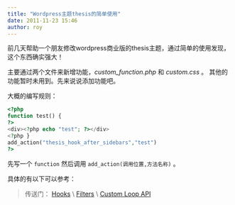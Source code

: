 ```yaml
---
title: "Wordpress主题thesis的简单使用"
date: 2011-11-23 15:46
author: roy
---
```


前几天帮助一个朋友修改wordpress商业版的thesis主题，通过简单的使用发现，这个东西确实强大！

主要通过两个文件来新增功能，*custom_function.php* 和 *custom.css* 。 其他的功能暂时未用到。先来说说添加功能吧。

大概的编写规则：

```php custom_function.php
<?php
function test() {
?>
<div><?php echo "test"; ?></div>
<?php }
add_action("thesis_hook_after_sidebars","test")
?> 
```

先写一个 `function` 然后调用 `add_action(调用位置,方法名称)` 。

具体的有以下可以参考：

> 传送门： [Hooks](http://diythemes.com/thesis/rtfm/customizing-with-hooks/) \ [Filters](http://diythemes.com/thesis/rtfm/customizing-with-filters/) \ [Custom Loop API](http://diythemes.com/thesis/rtfm/custom-loop-api/)
